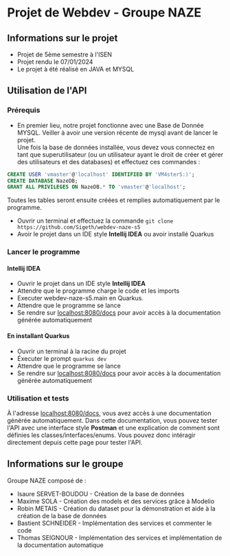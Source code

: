 # Projet de Webdev - Groupe NAZE

## Informations sur le projet

* Projet de 5ème semestre à l'ISEN
* Projet rendu le 07/01/2024
* Le projet à été réalisé en JAVA et MYSQL

## Utilisation de l'API

### Prérequis
* En premier lieu, notre projet fonctionne avec une Base de Donnée MYSQL. Veiller à avoir une version récente de mysql avant de lancer le projet.<br>
Une fois la base de données installée, vous devez vous connectez en tant que superutilisateur (ou un utilisateur ayant le droit de créer et gérer des utilisateurs et des databases) et effectuez ces commandes :
```sql
CREATE USER 'vmaster'@'localhost' IDENTIFIED BY 'VM4sterS:)';
CREATE DATABASE NazeDB;
GRANT ALL PRIVILEGES ON NazeDB.* TO 'vmaster'@'localhost';
```
Toutes les tables seront ensuite créées et remplies automatiquement par le programme.
* Ouvrir un terminal et effectuez la commande ```git clone https://github.com/Sigeth/webdev-naze-s5```
* Avoir le projet dans un IDE style **Intellij IDEA** ou avoir installé Quarkus

### Lancer le programme
#### Intellij IDEA

* Ouvrir le projet dans un IDE style **Intellij IDEA**
* Attendre que le programme charge le code et les imports
* Executer webdev-naze-s5.main en Quarkus.
* Attendre que le programme se lance
* Se rendre sur [localhost:8080/docs]() pour avoir accès à la documentation générée automatiquement

#### En installant Quarkus
* Ouvrir un terminal à la racine du projet
* Éxecuter le prompt `quarkus dev`
* Attendre que le programme se lance
* Se rendre sur [localhost:8080/docs]() pour avoir accès à la documentation générée automatiquement

### Utilisation et tests

À l'adresse [localhost:8080/docs](), vous avez accès à une documentation générée automatiquement. Dans cette documentation, vous pouvez tester l'API avec une interface style **Postman** et une explication de comment sont définies les classes/interfaces/enums. Vous pouvez donc intéragir directement depuis cette page pour tester l'API.

## Informations sur le groupe
Groupe NAZE composé de :
* Isaure SERVET-BOUDOU - Création de la base de données
* Maxime SOLA - Création des models et des services grâce à Modelio
* Robin METAIS - Création du dataset pour la démonstration et aide à la création de la base de données
* Bastient SCHNEIDER - Implémentation des services et commenter le code
* Thomas SEIGNOUR - Implémentation des services et implémentation de la documentation automatique